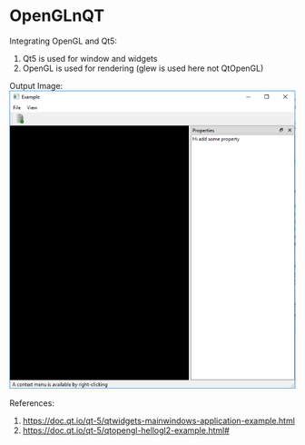 # OpenGLnQT

Integrating OpenGL and Qt5:
  1) Qt5 is used for window and widgets
  2) OpenGL is used for rendering (glew is used here not QtOpenGL)
  
Output Image:
![](images/output.png)

References:
1) https://doc.qt.io/qt-5/qtwidgets-mainwindows-application-example.html
2) https://doc.qt.io/qt-5/qtopengl-hellogl2-example.html#
